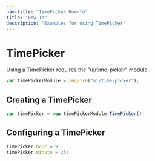 ```yaml
---
nav-title: "TimePicker How-To"
title: "How-To"
description: "Examples for using TimePicker"
---
```

# TimePicker
Using a TimePicker requires the "ui/time-picker" module.
``` JavaScript
var timePickerModule = require("ui/time-picker");
```
## Creating a TimePicker
``` JavaScript
var timePicker = new timePickerModule.TimePicker();
```
## Configuring a TimePicker
``` JavaScript
timePicker.hour = 9;
timePicker.minute = 25;
```
